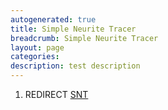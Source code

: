```yaml
---
autogenerated: true
title: Simple Neurite Tracer
breadcrumb: Simple Neurite Tracer
layout: page
categories: 
description: test description
---
```


1.  REDIRECT [SNT](SNT "wikilink")
